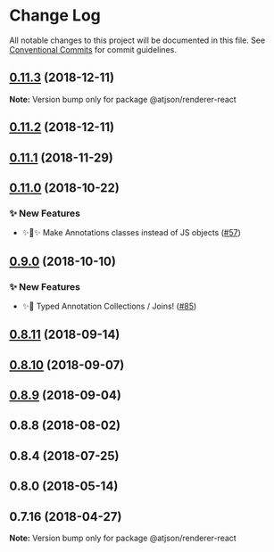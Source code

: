 # Change Log

All notable changes to this project will be documented in this file.
See [Conventional Commits](https://conventionalcommits.org) for commit guidelines.

## [0.11.3](https://github.com/CondeNast-Copilot/atjson/compare/@atjson/renderer-react@0.11.2...@atjson/renderer-react@0.11.3) (2018-12-11)

**Note:** Version bump only for package @atjson/renderer-react





## [0.11.2](https://github.com/CondeNast-Copilot/atjson/compare/@atjson/renderer-react@0.11.1...@atjson/renderer-react@0.11.2) (2018-12-11)


## [0.11.1](https://github.com/CondeNast-Copilot/atjson/compare/@atjson/renderer-react@0.11.0...@atjson/renderer-react@0.11.1) (2018-11-29)


## [0.11.0](https://github.com/CondeNast-Copilot/atjson/compare/@atjson/renderer-react@0.9.0...@atjson/renderer-react@0.11.0) (2018-10-22)


### ✨ New Features

* ✨👑✨ Make Annotations classes instead of JS objects ([#57](https://github.com/CondeNast-Copilot/atjson/issues/57))


## [0.9.0](https://github.com/CondeNast-Copilot/atjson/compare/@atjson/renderer-react@0.8.11...@atjson/renderer-react@0.9.0) (2018-10-10)


### ✨ New Features

* ✨🤠 Typed Annotation Collections / Joins! ([#85](https://github.com/CondeNast-Copilot/atjson/issues/85))



## [0.8.11](https://github.com/CondeNast-Copilot/atjson/compare/@atjson/renderer-react@0.8.10...@atjson/renderer-react@0.8.11) (2018-09-14)

## [0.8.10](https://github.com/CondeNast-Copilot/atjson/compare/@atjson/renderer-react@0.8.9...@atjson/renderer-react@0.8.10) (2018-09-07)

## [0.8.9](https://github.com/CondeNast-Copilot/atjson/compare/@atjson/renderer-react@0.8.8...@atjson/renderer-react@0.8.9) (2018-09-04)

## 0.8.8 (2018-08-02)

## 0.8.4 (2018-07-25)

## 0.8.0 (2018-05-14)

## 0.7.16 (2018-04-27)

**Note:** Version bump only for package @atjson/renderer-react
